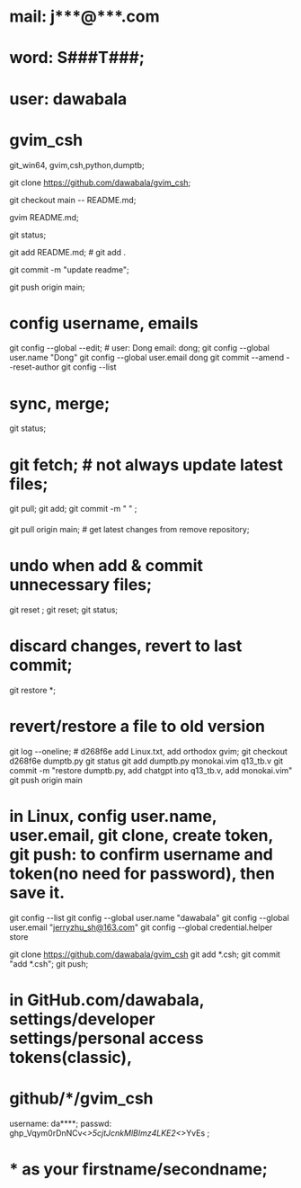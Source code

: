 # mail: j***@***.com 
# word: S###T###;
# user: dawabala

# gvim_csh

git_win64, gvim,csh,python,dumptb;

git clone https://github.com/dawabala/gvim_csh;

git checkout main -- README.md;

gvim README.md;

git status;

git add README.md; # git add .

git commit -m "update readme";

git push origin main;



# config username, emails
git config --global --edit; # user: Dong  email: dong;
git config --global user.name "Dong"
git config --global user.email dong
git commit --amend --reset-author
git config --list

# sync, merge;
git status;
# git fetch; # not always update latest files; 
git pull;
git add; 
git commit -m " " ;

#### 
git pull origin main; # get latest changes from remove repository;

# undo when add & commit unnecessary files;
git reset <filename>; 
git reset;
git status;

# discard changes, revert to last commit;
git restore *;

# revert/restore a file  to old version
git log --oneline;  # d268f6e add Linux.txt, add orthodox gvim;
git checkout d268f6e dumptb.py
git status
git add dumptb.py monokai.vim q13_tb.v
git commit -m "restore dumptb.py, add chatgpt into q13_tb.v, add monokai.vim"
git push origin main

# in Linux, config user.name, user.email,  git clone, create token, git push: to confirm username and token(no need for password), then save it.  
git config --list
git config --global user.name "dawabala"
git config --global user.email "jerryzhu_sh@163.com"
git config --global credential.helper store

git clone https://github.com/dawabala/gvim_csh
git add *.csh; git commit "add *.csh"; git push;
# in GitHub.com/dawabala, settings/developer settings/personal access tokens(classic), 

# github/*/gvim_csh
username: da****; 
passwd:  
ghp_Vqym0rDnNCv<*>5cjtJcnkMlBImz4LKE2<*>YvEs ; 
# * as your firstname/secondname;


